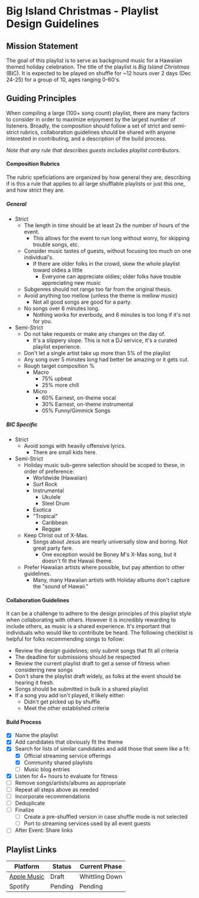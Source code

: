 # Big Island Christmas - Playlist Design Guidelines

## Mission Statement

The goal of this playlist is to serve as background music for a Hawaiian themed holiday celebration. The title of the playlist is *Big Island Christmas* (BIC). It is expected to be played on shuffle for ~12 hours over 2 days (Dec 24-25) for a group of 10, ages ranging 0-60's. 

## Guiding Principles

When compiling a large (100+ song count) playlist, there are many factors to consider in order to maximize enjoyment by the largest number of listeners. Broadly, the composition should follow a set of strict and semi-strict rubrics, collaboration guidelines should be shared with anyone interested in contributing, and a description of the build process.

*Note that any rule that describes guests includes playlist contributors.*

#### Composition Rubrics

The rubric speficiations are organized by how general they are, describing if is this a rule that applies to all large shufflable playlists or just this one, and how strict they are.

##### General

* Strict
  * The length in time should be at least 2x the number of hours of the event.
    * This allows for the event to run long without worry, for skipping trouble songs, etc.
  * Consider music tastes of guests, without focusing too much on one individual's.
    * If there are older folks in the crowd, skew the whole playlist toward oldies a little
      * Everyone can appreciate oldies; older folks have trouble appreciating new music
  * Subgenres should not range too far from the original thesis.
  * Avoid anything too mellow (unless the theme is mellow music)
    * Not all good songs are good for a party. 
  * No songs over 6 minutes long.
    * Nothing works for everbody, and 6 minutes is too long if it's not for you.
* Semi-Strict
  * Do not take requests or make any changes on the day of.
    * It's a slippery slope. This is not a DJ service, it's a curated playlist experience.
  * Don't let a single artist take up more than 5% of the playlist
  * Any song over 5 minutes long had better be amazing or it gets cut.
  * Rough target composition %
    * Macro
      * 75% upbeat
      * 25% more chill
    * Micro
      * 60% Earnest, on-theme vocal
      * 30% Earnest, on-theme instrumental
      * 05% Funny/Gimmick Songs

##### BIC Specific

* Strict
  * Avoid songs with heavily offensive lyrics.
    * There are small kids here.
* Semi-Strict
  * Holiday music sub-genre selection should be scoped to these, in order of preference:
    * Worldwide (Hawaiian)
    * Surf Rock 
    * Instrumental
      * Ukulele
      * Steel Drum
    * Exotica
    * "Tropical"
      * Caribbean
      * Reggae
  * Keep Christ out of X-Mas.
    * Songs about Jesus are nearly universally slow and boring. Not great party fare.
      * One exception would be Boney M's X-Mas song, but it doesn't fit the Hawaii theme.
  * Prefer Hawaiian artists where possible, but pay attention to other guidelines.
    * Many, many Hawaiian artists with Holiday albums don't capture the "sound of Hawaii."


#### Collaboration Guidelines

It can be a challenge to adhere to the design principles of this playlist style when collaborating with others. However it is incredibly rewarding to include others, as music is a shared experience. It's important that individuals who would like to contribute be heard. The following checklist is helpful for folks recommending songs to follow:

* Review the design guidelines; only submit songs that fit all criteria
* The deadline for submissions should be respected
* Review the current playlist draft to get a sense of fitness when considering new songs
* Don't share the playlist draft widely, as folks at the event should be hearing it fresh.
* Songs should be submitted in bulk in a shared playlist
* If a song you add isn't played, it likely either:
  * Didn't get picked up by shuffle
  * Meet the other established criteria


#### Build Process

- [x] Name the playlist
- [x] Add candidates that obviously fit the theme
- [x] Search for lists of similar candidates and add those that seem like a fit:
  - [x] Official streaming service offerings
  - [x] Community shared playlists
  - [ ] Music blog entries
- [x] Listen for 4+ hours to evaluate for fitness
- [ ] Remove songs/artists/albums as appropriate
- [ ] Repeat all steps above as needed
- [ ] Incorporate recommendations
- [ ] Deduplicate
- [ ] Finalize
  - [ ] Create a pre-shuffled version in case shuffle mode is not selected
  - [ ] Port to streaming services used by all event guests
- [ ] After Event: Share links

## Playlist Links


Platform | Status| Current Phase
---------|----------|----------
 [Apple Music](https://music.apple.com/us/playlist/big-island-christmas/pl.u-e98l0dlfJ9Akj) | Draft | Whittling Down
 Spotify | Pending | Pending

